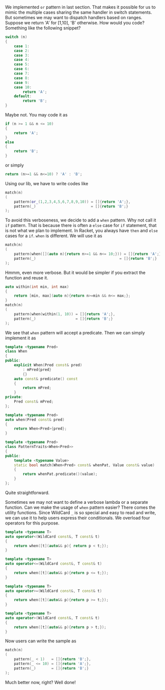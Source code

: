 We implemented `or` pattern in last section. That makes it possible for us to mimic the multiple cases sharing the same handler in switch statements.
But sometimes we may want to dispatch handlers based on ranges. Suppose we return 'A' for [1,10], 'B' otherwise. How would you code?
Something like the following snippet?
```C++
switch (n)
{
    case 1:
    case 2:
    case 3:
    case 4:
    case 5:
    case 6:
    case 7:
    case 8:
    case 9:
    case 10:
        return 'A';
    default:
        return 'B';
}
```
Maybe not. You may code it as
```C++
if (n >= 1 && n <= 10)
{
    return 'A';
}
else
{
    return 'B';
}
```
or simply
```C++
return (n>=1 && n<=10) ? 'A' : 'B';
```
Using our lib, we have to write codes like
```C++
match(n)
(
    pattern(or_(1,2,3,4,5,6,7,8,9,10)) = []{return 'A';},
    pattern(_)                         = []{return 'B';}
);
```
To avoid this verboseness, we decide to add a `when` pattern. Why not call it `if` pattern. That is because there is often a `else` case for `if` statement, that is not what we plan to implement. In Racket, you always have `then` and `else` cases for a `if`. `when` is different.
We will use it as
```C++
match(n)
(
    pattern(when([](auto n){return n>=1 && n<= 10;})) = []{return 'A';},
    pattern(_)                                      = []{return 'B';}
);
```

Hmmm, even more verbose. But it would be simpler if you extract the function and reuse it.
```C++
auto within(int min, int max)
{
    return [min, max](auto n){return n>=min && n<= max;};
}
match(n)
(
    pattern(when(within(1, 10)) = []{return 'A';},
    pattern(_)                  = []{return 'B';}
);
```
We see that `when` pattern will accept a predicate.
Then we can simply implement it as 
```C++
template <typename Pred>
class When
{
public:
    explicit When(Pred const& pred)
        : mPred{pred}
        {}
    auto const& predicate() const
    {
        return mPred;
    }
private:
    Pred const& mPred;
};

template <typename Pred>
auto when(Pred const& pred)
{
    return When<Pred>{pred};
}

template <typename Pred>
class PatternTraits<When<Pred>>
{
public:
    template <typename Value>
    static bool match(When<Pred> const& whenPat, Value const& value)
    {
        return whenPat.predicate()(value);
    }
};
```
Quite straightforward.

Sometimes we may not want to define a verbose lambda or a separate function. Can we make the usage of `when` pattern easier?
There comes the utility functions.
Since WildCard `_` is so special and easy to read and write, we can use it to help users express their conditionals.
We overload four operators for this purpose.
```C++
template <typename T>
auto operator<(WildCard const&, T const& t)
{
    return when([t](auto&& p){ return p < t;});
}

template <typename T>
auto operator<=(WildCard const&, T const& t)
{
    return when([t](auto&& p){return p <= t;});
}

template <typename T>
auto operator>=(WildCard const&, T const& t)
{
    return when([t](auto&& p){return p >= t;});
}

template <typename T>
auto operator>(WildCard const&, T const& t)
{
    return when([t](auto&& p){return p > t;});
}
```

Now users can write the sample as
```C++
match(n)
(
    pattern(_ < 1)   = []{return 'B';},
    pattern(_ <= 10) = []{return 'A';},
    pattern(_)       = []{return 'B';}
);
```
Much better now, right?
Well done!